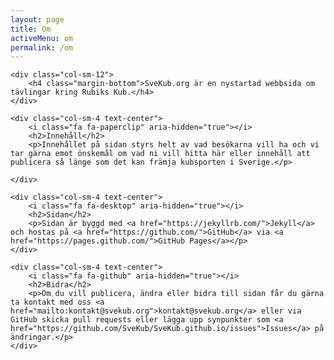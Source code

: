 ```yaml
---
layout: page
title: Om
activeMenu: om
permalink: /om
--- 
```


<div class="row about-row">

	<div class="col-sm-12">
		<h4 class="margin-bottom">SveKub.org är en nystartad webbsida om tävlingar kring Rubiks Kub.</h4>
	</div>

	<div class="col-sm-4 text-center">
		<i class="fa fa-paperclip" aria-hidden="true"></i>
		<h2>Innehåll</h2>
		<p>Innehållet på sidan styrs helt av vad besökarna vill ha och vi tar gärna emot önskemål om vad ni vill hitta här eller innehåll att publicera så länge som det kan främja kubsporten i Sverige.</p>

	</div>

	<div class="col-sm-4 text-center">
		<i class="fa fa-desktop" aria-hidden="true"></i>
		<h2>Sidan</h2>
		<p>Sidan är byggd med <a href="https://jekyllrb.com/">Jekyll</a> och hostas på <a href="https://github.com/">GitHub</a> via <a href="https://pages.github.com/">GitHub Pages</a></p>
	</div>

	<div class="col-sm-4 text-center">
		<i class="fa fa-github" aria-hidden="true"></i>
		<h2>Bidra</h2>
		<p>Om du vill publicera, ändra eller bidra till sidan får du gärna ta kontakt med oss <a href="mailto:kontakt@svekub.org">kontakt@svekub.org</a> eller via GitHub skicka pull requests eller lägga upp synpunkter som <a href="https://github.com/SveKub/SveKub.github.io/issues">Issues</a> på ändringar.</p>
	</div>

</div>